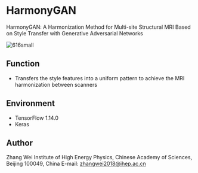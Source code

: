 # HarmonyGAN
HarmonyGAN: A Harmonization Method for Multi-site Structural MRI Based on Style Transfer with Generative Adversarial Networks

![616small](https://user-images.githubusercontent.com/32545322/130192682-fb8e3fe6-7fec-466a-ac5b-09f590b406b8.jpg)

## Function
- Transfers the style features into a uniform pattern to achieve the MRI harmonization between scanners

## Environment
- TensorFlow 1.14.0
- Keras

## Author
Zhang Wei
Institute of High Energy Physics, Chinese Academy of Sciences,
Beijing 100049, China
E-mail: zhangwei2018@ihep.ac.cn

